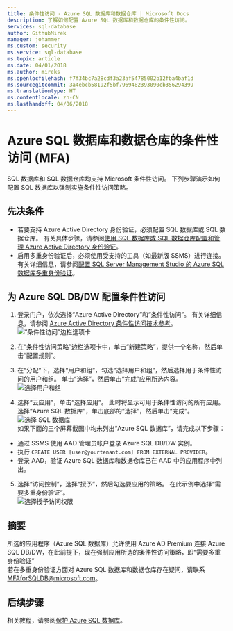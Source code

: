 ```yaml
---
title: 条件性访问 - Azure SQL 数据库和数据仓库 | Microsoft Docs
description: 了解如何配置 Azure SQL 数据库和数据仓库的条件性访问。
services: sql-database
author: GithubMirek
manager: johammer
ms.custom: security
ms.service: sql-database
ms.topic: article
ms.date: 04/01/2018
ms.author: mireks
ms.openlocfilehash: f7f34bc7a28cdf3a23af54785002b12fba4baf1d
ms.sourcegitcommit: 3a4ebcb58192f5bf7969482393090cb356294399
ms.translationtype: HT
ms.contentlocale: zh-CN
ms.lasthandoff: 04/06/2018
---
```

# <a name="conditional-access-mfa-with-azure-sql-database-and-data-warehouse"></a>Azure SQL 数据库和数据仓库的条件性访问 (MFA)  

SQL 数据库和 SQL 数据仓库均支持 Microsoft 条件性访问。 下列步骤演示如何配置 SQL 数据库以强制实施条件性访问策略。  

## <a name="prerequisites"></a>先决条件  
- 若要支持 Azure Active Directory 身份验证，必须配置 SQL 数据库或 SQL 数据仓库。 有关具体步骤，请参阅[使用 SQL 数据库或 SQL 数据仓库配置和管理 Azure Active Directory 身份验证](sql-database-aad-authentication-configure.md)。  
- 启用多重身份验证后，必须使用受支持的工具（如最新版 SSMS）进行连接。 有关详细信息，请参阅[配置 SQL Server Management Studio 的 Azure SQL 数据库多重身份验证](sql-database-ssms-mfa-authentication-configure.md)。  

## <a name="configure-ca-for-azure-sql-dbdw"></a>为 Azure SQL DB/DW 配置条件性访问  
1.  登录门户，依次选择“Azure Active Directory”和“条件性访问”。 有关详细信息，请参阅 [Azure Active Directory 条件性访问技术参考](https://docs.microsoft.com/azure/active-directory/active-directory-conditional-access-technical-reference)。  
  ![“条件性访问”边栏选项卡](./media/sql-database-conditional-access/conditional-access-blade.png) 
     
2.  在“条件性访问策略”边栏选项卡中，单击“新建策略”，提供一个名称，然后单击“配置规则”。  
3.  在“分配”下，选择“用户和组”，勾选“选择用户和组”，然后选择用于条件性访问的用户和组。 单击“选择”，然后单击“完成”应用所选内容。  
  ![选择用户和组](./media/sql-database-conditional-access/select-users-and-groups.png)  

4.  选择“云应用”，单击“选择应用”。 此时将显示可用于条件性访问的所有应用。 选择“Azure SQL 数据库”，单击底部的“选择”，然后单击“完成”。  
  ![选择 SQL 数据库](./media/sql-database-conditional-access/select-sql-database.png)  
  如果下面的三个屏幕截图中均未列出“Azure SQL 数据库”，请完成以下步骤：   
  - 通过 SSMS 使用 AAD 管理员帐户登录 Azure SQL DB/DW 实例。  
  - 执行 `CREATE USER [user@yourtenant.com] FROM EXTERNAL PROVIDER`。  
  - 登录 AAD，验证 Azure SQL 数据库和数据仓库已在 AAD 中的应用程序中列出。  

5.  选择“访问控制”，选择“授予”，然后勾选要应用的策略。 在此示例中选择“需要多重身份验证”。  
  ![选择授予访问权限](./media/sql-database-conditional-access/grant-access.png)  

## <a name="summary"></a>摘要  
所选的应用程序（Azure SQL 数据库）允许使用 Azure AD Premium 连接 Azure SQL DB/DW，在此前提下，现在强制应用所选的条件性访问策略，即“需要多重身份验证”  
若在多重身份验证方面对 Azure SQL 数据库和数据仓库存在疑问，请联系 MFAforSQLDB@microsoft.com。  

## <a name="next-steps"></a>后续步骤  

相关教程，请参阅[保护 Azure SQL 数据库](sql-database-security-tutorial.md)。
